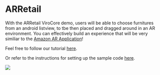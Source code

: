 ARRetail 
=====================
With the ARRetail ViroCore demo, users will be able to choose furnitures from an android listview, to tbe then placed and dragged around in an AR environment. You can effectively build an experience that will be very similiar to the [Amazon AR Application](https://www.youtube.com/watch?v=uhdOzpblrm0)! 

Feel free to follow our tutorial [here](https://blog.viromedia.com/tutorial-how-to-build-amazons-ar-view-for-arcore-android-using-virocore-and-java-ba1cc3ff2d87).

Or refer to the instructions for setting up the sample code [here](https://github.com/viromedia/virocore/blob/master/README.md).

<a href="https://github.com/viromedia/virocore/blob/master/ARRetail/app/src/main/java/com/example/virosample/ProductARActivityComplete.java">
<img src="https://raw.githubusercontent.com/viromedia/virocore/master/ARRetail/ARRetailActivity.gif">
</a>
